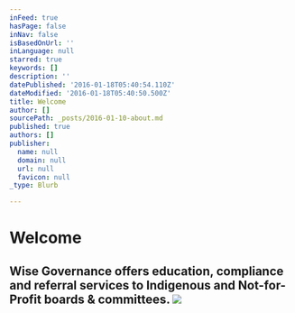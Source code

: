 ```yaml
---
inFeed: true
hasPage: false
inNav: false
isBasedOnUrl: ''
inLanguage: null
starred: true
keywords: []
description: ''
datePublished: '2016-01-18T05:40:54.110Z'
dateModified: '2016-01-18T05:40:50.500Z'
title: Welcome
author: []
sourcePath: _posts/2016-01-10-about.md
published: true
authors: []
publisher:
  name: null
  domain: null
  url: null
  favicon: null
_type: Blurb

---
```

# Welcome

## Wise Governance offers education, compliance and referral services to Indigenous and Not-for-Profit boards & committees. ![](https://s3-us-west-2.amazonaws.com/the-grid-img/p/3d24075ec7ca2e07834dd2d0d3838aa2c9705cd1.jpg)